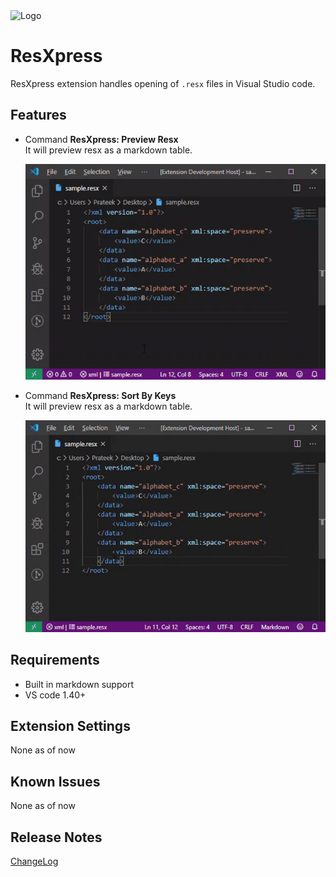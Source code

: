 <img src="https://raw.githubusercontent.com/pmahend1/resxpress/master/images/logo.png" alt="Logo" width="250" height="250">

# ResXpress
ResXpress extension handles opening of `.resx` files in Visual Studio code.

## Features

- Command **ResXpress: Preview Resx**  
  It will preview resx as a markdown table.  

  ![Screenshot1](https://raw.githubusercontent.com/pmahend1/resxpress/master/images/preview.gif "Preview Resx")  

- Command **ResXpress: Sort By Keys**  
  It will preview resx as a markdown table.  

  ![Screenshot2](https://raw.githubusercontent.com/pmahend1/resxpress/master/images/sortByKeys.gif "Sort By Keys")  

## Requirements

- Built in markdown support
- VS code 1.40+

## Extension Settings

None as of now

## Known Issues

None as of now 

## Release Notes

[ChangeLog](CHANGELOG.md)

